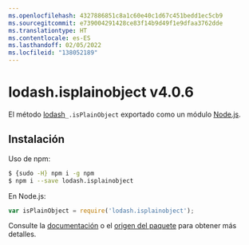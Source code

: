 ```yaml
---
ms.openlocfilehash: 4327886851c8a1c60e40c1d67c451bedd1ec5cb9
ms.sourcegitcommit: e739004291428ce83f14b9d49f1e9dfaa3762dde
ms.translationtype: HT
ms.contentlocale: es-ES
ms.lasthandoff: 02/05/2022
ms.locfileid: "138052189"
---
```

# <a name="lodashisplainobject-v406"></a>lodash.isplainobject v4.0.6

El método [lodash](https://lodash.com/)`_.isPlainObject` exportado como un módulo [Node.js](https://nodejs.org/).

## <a name="installation"></a>Instalación

Uso de npm:
```bash
$ {sudo -H} npm i -g npm
$ npm i --save lodash.isplainobject
```

En Node.js:
```js
var isPlainObject = require('lodash.isplainobject');
```

Consulte la [documentación](https://lodash.com/docs#isPlainObject) o el [origen del paquete](https://github.com/lodash/lodash/blob/4.0.6-npm-packages/lodash.isplainobject) para obtener más detalles.
